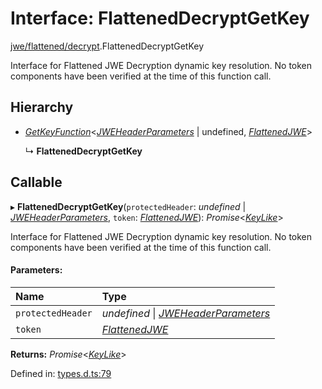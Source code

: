 # Interface: FlattenedDecryptGetKey

[jwe/flattened/decrypt](../modules/jwe_flattened_decrypt.md).FlattenedDecryptGetKey

Interface for Flattened JWE Decryption dynamic key resolution.
No token components have been verified at the time of this function call.

## Hierarchy

* [*GetKeyFunction*](types.getkeyfunction.md)<[*JWEHeaderParameters*](types.jweheaderparameters.md) \| undefined, [*FlattenedJWE*](types.flattenedjwe.md)\>

  ↳ **FlattenedDecryptGetKey**

## Callable

▸ **FlattenedDecryptGetKey**(`protectedHeader`: *undefined* \| [*JWEHeaderParameters*](types.jweheaderparameters.md), `token`: [*FlattenedJWE*](types.flattenedjwe.md)): *Promise*<[*KeyLike*](../types/types.keylike.md)\>

Interface for Flattened JWE Decryption dynamic key resolution.
No token components have been verified at the time of this function call.

#### Parameters:

Name | Type |
:------ | :------ |
`protectedHeader` | *undefined* \| [*JWEHeaderParameters*](types.jweheaderparameters.md) |
`token` | [*FlattenedJWE*](types.flattenedjwe.md) |

**Returns:** *Promise*<[*KeyLike*](../types/types.keylike.md)\>

Defined in: [types.d.ts:79](https://github.com/panva/jose/blob/v3.11.0/src/types.d.ts#L79)
